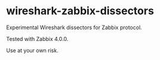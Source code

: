 # wireshark-zabbix-dissectors

Experimental Wireshark dissectors for Zabbix protocol.

Tested with Zabbix 4.0.0.

Use at your own risk.
